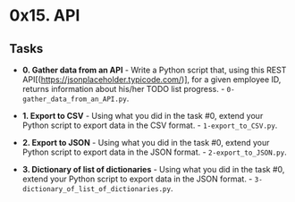 # 0x15. API

## Tasks 

* **0. Gather data from an API** - Write a Python script that, using this REST API[(https://jsonplaceholder.typicode.com/)], for a given employee ID, returns information about his/her TODO list progress. - `0-gather_data_from_an_API.py`.

* **1. Export to CSV** - Using what you did in the task #0, extend your Python script to export data in the CSV format. - `1-export_to_CSV.py`.

* **2. Export to JSON** - Using what you did in the task #0, extend your Python script to export data in the JSON format. - `2-export_to_JSON.py`.

* **3. Dictionary of list of dictionaries** - Using what you did in the task #0, extend your Python script to export data in the JSON format. - `3-dictionary_of_list_of_dictionaries.py`.
